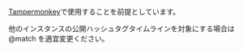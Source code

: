 [Tampermonkey](http://tampermonkey.net/)で使用することを前提としています。

他のインスタンスの公開ハッシュタグタイムラインを対象にする場合は @match を適宜変更ください。
